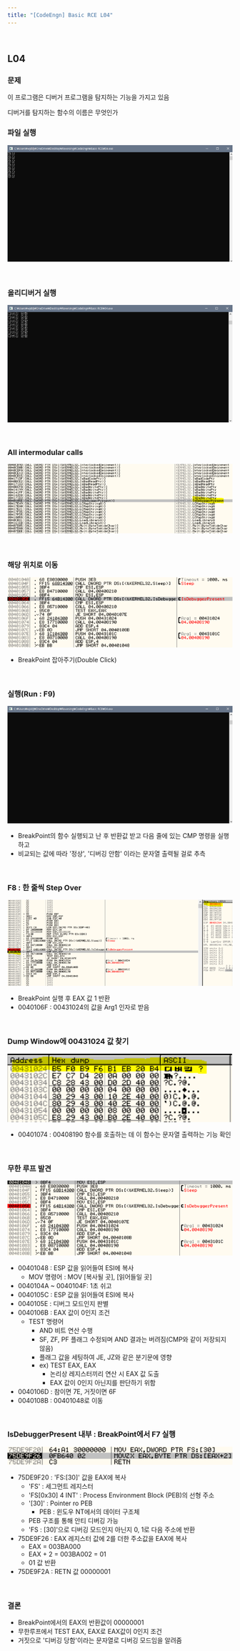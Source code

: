 ```yaml
---
title: "[CodeEngn] Basic RCE L04"
---
```


<br>

## L04

### 문제

이 프로그램은 디버거 프로그램을 탐지하는 기능을 가지고 있음

디버거를 탐지하는 함수의 이름은 무엇인가

### 파일 실행

![image-20220401105132012](https://raw.githubusercontent.com/EONION-TH3DB/image_repo/main/img/image-20220401105132012.png)

<br>

### 올리디버거 실행

![image-20220401105208501](https://raw.githubusercontent.com/EONION-TH3DB/image_repo/main/img/image-20220401105208501.png)

<br>

### All intermodular calls

![image-20220401105228425](https://raw.githubusercontent.com/EONION-TH3DB/image_repo/main/img/image-20220401105228425.png)

<br>

### 해당 위치로 이동

![image-20220401105308443](https://raw.githubusercontent.com/EONION-TH3DB/image_repo/main/img/image-20220401105308443.png)

- BreakPoint 잡아주기(Double Click)

<br>

### 실행(Run : F9)

![image-20220401105419799](https://raw.githubusercontent.com/EONION-TH3DB/image_repo/main/img/image-20220401105419799.png)

- BreakPoint의 함수 실행되고 난 후 반환값 받고 다음 줄에 있는 CMP 명령을 실행하고
- 비교되는 값에 따라 '정상', '디버깅 안함' 이라는 문자열 출력될 걸로 추측

<br>

### F8 : 한 줄씩 Step Over

![image-20220401105539684](https://raw.githubusercontent.com/EONION-TH3DB/image_repo/main/img/image-20220401105539684.png)

- BreakPoint 실행 후 EAX 값 1 반환
- 0040106F : 00431024의 값을 Arg1 인자로 받음

<br>

### Dump Window에 00431024 값 찾기

![image-20220401105929623](https://raw.githubusercontent.com/EONION-TH3DB/image_repo/main/img/image-20220401105929623.png)

- 00401074 : 00408190 함수를 호출하는 데 이 함수는 문자열 출력하는 기능 확인

<br>

### 무한 루프 발견

![image-20220401113247492](https://raw.githubusercontent.com/EONION-TH3DB/image_repo/main/img/image-20220401113247492.png)

- 00401048 : ESP 값을 읽어들여 ESI에 복사
  - MOV 명령어 : MOV [복사될 곳], [읽어들일 곳]
- 0040104A ~ 0040104F: 1초 쉬고
- 0040105C : ESP 값을 읽어들여 ESI에 복사
- 0040105E : 디버그 모드인지 판별
- 0040106B : EAX 값이 0인지 조건
  - TEST 명령어
    - AND 비트 연산 수행
    - SF, ZF, PF 플래그 수정되며 AND 결과는 버려짐(CMP와 같이 저장되지 않음)
    - 플래그 값을 세팅하여 JE, JZ와 같은 분기문에 영향
    - ex) TEST EAX, EAX
      - 논리상 레지스터끼리 연산 시 EAX 값 도출
      - EAX 값이 0인지 아닌지를 판단하기 위함
- 0040106D : 참이면 7E, 거짓이면 6F
- 0040108B : 00401048로 이동

<br>

### IsDebuggerPresent 내부 : BreakPoint에서 F7 실행

![image-20220401114039036](https://raw.githubusercontent.com/EONION-TH3DB/image_repo/main/img/image-20220401114039036.png)

- 75DE9F20 : 'FS:[30]' 값을 EAX에 복사
  - 'FS' : 세그먼트 레지스터
  - 'FS[0x30] 4 INT' : Process Environment Block (PEB)의 선형 주소
  - '[30]' : Pointer ro PEB
    - PEB : 윈도우 NT에서의 데이터 구조체
  - PEB 구조를 통해 안티 디버깅 가능
  - 'FS : [30]'으로 디버깅 모드인지 아닌지 0, 1로 다음 주소에 반환
- 75DE9F26 : EAX 레지스터 값에 2를 더한 주소값을 EAX에 복사
  - EAX = 003BA000
  - EAX + 2 = 003BA002 = 01
  - 01 값 반환
- 75DE9F2A : RETN 값 00000001

<br>

### 결론

- BreakPoint에서의 EAX의 반환값이 00000001
- 무한루프에서 TEST EAX, EAX로 EAX값이 0인지 조건
- 거짓으로 '디버깅 당함'이라는 문자열로 디버깅 모드임을 알려줌
